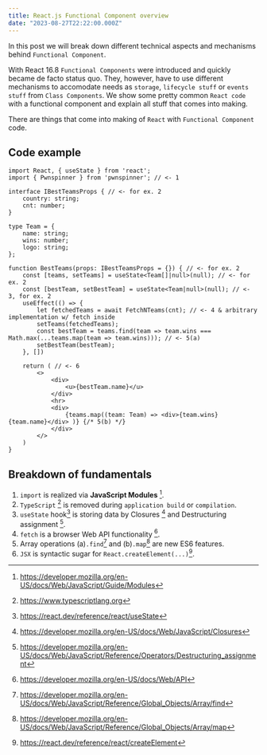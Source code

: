 ```yaml
---
title: React.js Functional Component overview
date: "2023-08-27T22:22:00.000Z"
---
```

In this post we will break down different technical aspects and mechanisms behind `Functional Component`.  

With React 16.8 `Functional Components` were introduced and quickly became de facto status quo. They, however, have to use different mechanisms to accomodate needs as `storage`, `lifecycle stuff` or `events stuff` from `Class Components`. We show some pretty common `React code` with a functional component and explain all stuff that comes into making. 

There are things that come into making of `React` with `Functional Component` code.  

## Code example
```JSX
import React, { useState } from 'react';
import { Pwnspinner } from 'pwnspinner'; // <- 1

interface IBestTeamsProps { // <- for ex. 2
    country: string;
    cnt: number;
}

type Team = {
    name: string;
    wins: number;
    logo: string;
};

function BestTeams(props: IBestTeamsProps = {}) { // <- for ex. 2
    const [teams, setTeams] = useState<Team[]|null>(null); // <- for ex. 2
    const [bestTeam, setBestTeam] = useState<Team|null>(null); // <- 3, for ex. 2
    useEffect(() => {
        let fetchedTeams = await FetchNTeams(cnt); // <- 4 & arbitrary implementation w/ fetch inside
        setTeams(fetchedTeams);
        const bestTeam = teams.find(team => team.wins === Math.max(...teams.map(team => team.wins))); // <- 5(a)
        setBestTeam(bestTeam);
    }, [])

    return ( // <- 6
        <>
            <div>
                <u>{bestTeam.name}</u>
            </div>
            <hr>
            <div>
                {teams.map((team: Team) => <div>{team.wins} {team.name}</div> )} {/* 5(b) */}
            </div>
        </>
    )
}
```

## Breakdown of fundamentals
1. `import` is realized via **JavaScript Modules** [^1].
2. `TypeScript` [^2] is removed during `application build` or `compilation`.
3. `useState` hook[^3] is storing data by Closures [^4] and Destructuring assignment [^5].
4. `fetch` is a browser Web API functionality [^6].
5. Array operations (a)`.find`[^7] and (b)`.map`[^8] are new ES6 features.
6. `JSX` is syntactic sugar for `React.createElement(...)`[^9].


[^1]: https://developer.mozilla.org/en-US/docs/Web/JavaScript/Guide/Modules
[^2]: https://www.typescriptlang.org
[^3]: https://react.dev/reference/react/useState
[^4]: https://developer.mozilla.org/en-US/docs/Web/JavaScript/Closures
[^5]: https://developer.mozilla.org/en-US/docs/Web/JavaScript/Reference/Operators/Destructuring_assignment
[^6]: https://developer.mozilla.org/en-US/docs/Web/API
[^7]: https://developer.mozilla.org/en-US/docs/Web/JavaScript/Reference/Global_Objects/Array/find
[^8]: https://developer.mozilla.org/en-US/docs/Web/JavaScript/Reference/Global_Objects/Array/map
[^9]: https://react.dev/reference/react/createElement